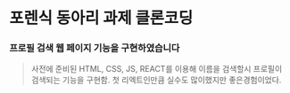 # 포렌식 동아리 과제 클론코딩
<h3>프로필 검색 웹 페이지 기능을 구현하였습니다</h3>

>사전에 준비된 HTML, CSS, JS, REACT를 이용해 이름을 검색할시 프로필이 검색되는 기능을 구현함. 첫 리엑트인만큼 실수도 많이했지만 좋은경험이었다.
